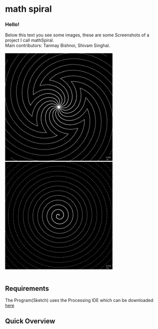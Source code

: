 # math spiral
### Hello!

Below this text you see some images, these are some Screenshots of a project I call mathSpiral.
<br>
Main contributors: Tanmay Bishnoi, Shivam Singhal.
<br><br>
<img src="SpiralImages/Pattern-000553.png" width="350"> <img src="SpiralImages/Pattern-001279.png" width="350">
<br><br>
## Requirements
The Program(Sketch) uses the Processing IDE which can be downloaded <a href="https://processing.org/download/">
<u>here</u></a>
<br>
## Quick Overview
<br><br>
